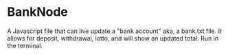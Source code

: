 # BankNode
A Javascript file that can live update a "bank account" aka, a bank.txt file. It allows for deposit, withdrawal, lotto, and will show an updated total. Run in the terminal. 
